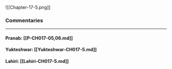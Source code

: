 ![[Chapter-17-5.png]]

### Commentaries

---

#### Pranab: [[P-CH017-05,06.md]]

#### Yukteshwar: [[Yukteshwar-CH017-5.md]]

#### Lahiri: [[Lahiri-CH017-5.md]]
